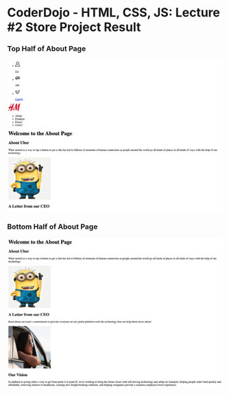 # CoderDojo - HTML, CSS, JS: Lecture #2 Store Project Result

### Top Half of About Page
![Image of Top Half of About Page](https://raw.githubusercontent.com/CoderDojo-HTML-CSS-JS-Course/lecture2-result/master/result-images/about-page-top-half.png)

### Bottom Half of About Page
![Image of Top Half of About Page](https://raw.githubusercontent.com/CoderDojo-HTML-CSS-JS-Course/lecture2-result/master/result-images/about-page-bottom-half.png)
